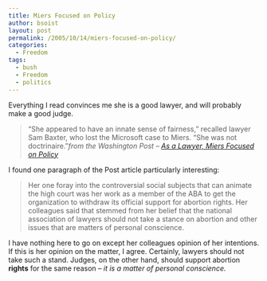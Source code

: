 ```yaml
---
title: Miers Focused on Policy
author: bsoist
layout: post
permalink: /2005/10/14/miers-focused-on-policy/
categories:
  - Freedom
tags:
  - bush
  - Freedom
  - politics
---
```

Everything I read convinces me she is a good lawyer, and will probably make a good judge.  

> &#8220;She appeared to have an innate sense of fairness,&#8221; recalled lawyer Sam Baxter, who lost the Microsoft case to Miers. &#8220;She was not doctrinaire.&#8221;<cite>from the Washington Post &#8211; <a href="http://www.washingtonpost.com/wp-dyn/content/article/2005/10/13/AR2005101301728.html">As a Lawyer, Miers Focused on Policy</a></cite>

I found one paragraph of the Post article particularly interesting:  

> Her one foray into the controversial social subjects that can animate the high court was her work as a member of the ABA to get the organization to withdraw its official support for abortion rights. Her colleagues said that stemmed from her belief that the national association of lawyers should not take a stance on abortion and other issues that are matters of personal conscience.

I have nothing here to go on except her colleagues opinion of her intentions. If this is her opinion on the matter, I agree. Certainly, lawyers should not take such a stand. Judges, on the other hand, should support abortion **rights** for the same reason &#8211; *it is a matter of personal conscience.*

